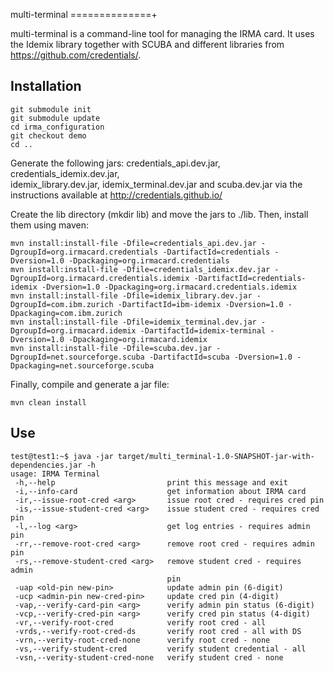 multi-terminal
==============+

multi-terminal is a command-line tool for managing the IRMA 
card. It uses the Idemix library together with SCUBA and different libraries
from https://github.com/credentials/.

## Installation
```
git submodule init
git submodule update
cd irma_configuration
git checkout demo
cd ..
```
Generate the following jars: credentials_api.dev.jar, credentials_idemix.dev.jar,  
idemix_library.dev.jar, idemix_terminal.dev.jar and scuba.dev.jar
via the instructions available at http://credentials.github.io/

Create the lib directory (mkdir lib) and move the jars to ./lib. Then, install them using maven:
```
mvn install:install-file -Dfile=credentials_api.dev.jar -DgroupId=org.irmacard.credentials -DartifactId=credentials -Dversion=1.0 -Dpackaging=org.irmacard.credentials
mvn install:install-file -Dfile=credentials_idemix.dev.jar -DgroupId=org.irmacard.credentials.idemix -DartifactId=credentials-idemix -Dversion=1.0 -Dpackaging=org.irmacard.credentials.idemix
mvn install:install-file -Dfile=idemix_library.dev.jar -DgroupId=com.ibm.zurich -DartifactId=ibm-idemix -Dversion=1.0 -Dpackaging=com.ibm.zurich
mvn install:install-file -Dfile=idemix_terminal.dev.jar -DgroupId=org.irmacard.idemix -DartifactId=idemix-terminal -Dversion=1.0 -Dpackaging=org.irmacard.idemix
mvn install:install-file -Dfile=scuba.dev.jar -DgroupId=net.sourceforge.scuba -DartifactId=scuba -Dversion=1.0 -Dpackaging=net.sourceforge.scuba
```
Finally, compile and generate a jar file:
```
mvn clean install
```
## Use
```
test@test1:~$ java -jar target/multi_terminal-1.0-SNAPSHOT-jar-with-dependencies.jar -h
usage: IRMA Terminal
 -h,--help                         print this message and exit
 -i,--info-card                    get information about IRMA card
 -ir,--issue-root-cred <arg>       issue root cred - requires cred pin
 -is,--issue-student-cred <arg>    issue student cred - requires cred pin
 -l,--log <arg>                    get log entries - requires admin pin
 -rr,--remove-root-cred <arg>      remove root cred - requires admin pin
 -rs,--remove-student-cred <arg>   remove student cred - requires admin
                                   pin
 -uap <old-pin new-pin>            update admin pin (6-digit)
 -ucp <admin-pin new-cred-pin>     update cred pin (4-digit)
 -vap,--verify-card-pin <arg>      verify admin pin status (6-digit)
 -vcp,--verify-cred-pin <arg>      verify cred pin status (4-digit)
 -vr,--verify-root-cred            verify root cred - all
 -vrds,--verify-root-cred-ds       verify root cred - all with DS
 -vrn,--verity-root-cred-none      verify root cred - none
 -vs,--verify-student-cred         verify student credential - all
 -vsn,--verity-student-cred-none   verify student cred - none
```
